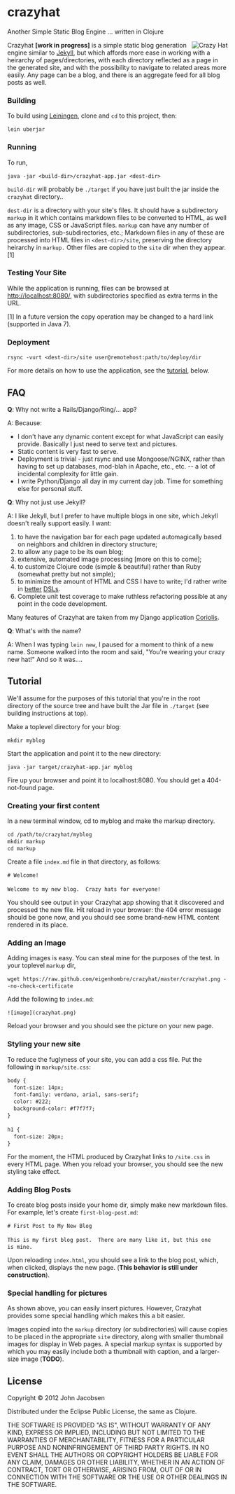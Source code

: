 # crazyhat

Another Simple Static Blog Engine ... written in Clojure

<img
src="https://raw.github.com/eigenhombre/crazyhat/master/crazyhat.png"
alt="Crazy Hat" title="Crazy Hat" align="right" />

Crazyhat **[work in progress]** is a simple static blog generation
engine similar to [Jekyll](https://github.com/mojombo/jekyll), but
which affords more ease in working with a heirarchy of
pages/directories, with each directory reflected as a page in the
generated site, and with the possibility to navigate to related areas
more easily. Any page can be a blog, and there is an aggregate feed
for all blog posts as well.

### Building

To build using [Leiningen](https://github.com/technomancy/leiningen),
clone and `cd` to this project, then:

    lein uberjar

### Running

To run,

    java -jar <build-dir>/crazyhat-app.jar <dest-dir>

`build-dir` will probably be `./target` if you have just built the jar
inside the `crazyhat` directory..

`dest-dir` is a directory with your site's files. It should have a
subdirectory `markup` in it which contains markdown files to be
converted to HTML, as well as any image, CSS or JavaScript files.
`markup` can have any number of subdirectories, sub-subdirectories,
etc.; Markdown files in any of these are processed into HTML files in
`<dest-dir>/site`, preserving the directory heirarchy in `markup.`
Other files are copied to the `site` dir when they appear.[1]

### Testing Your Site

While the application is running, files can be browsed at
[http://localhost:8080/](http://localhost:8080/), with subdirectories
specified as extra terms in the URL.

[1] In a future version the copy operation may be changed to a hard
link (supported in Java 7).

### Deployment

    rsync -vurt <dest-dir>/site user@remotehost:path/to/deploy/dir

For more details on how to use the application, see the [tutorial](#tutorial), below.

## FAQ

**Q**: Why not write a Rails/Django/Ring/... app?

A: Because:

- I don't have any dynamic content except for what JavaScript can
easily provide.  Basically I just need to serve text and pictures.
- Static content is very fast to serve.
- Deployment is trivial - just rsync and use Mongoose/NGINX, rather
than having to set up databases, mod-blah in Apache, etc., etc. -- a
lot of incidental complexity for little gain.
- I write Python/Django all day in my current day job.  Time for something
else for personal stuff.

**Q**: Why not just use Jekyll?

A: I like Jekyll, but I prefer to have multiple blogs in one site,
which Jekyll doesn't really support easily.  I want:

1. to have the navigation bar for each page updated automagically based on
neighbors and children in directory structure;
1. to allow any page to be its own blog;
1. extensive, automated image processing [more on this to come];
1. to customize Clojure code (simple & beautiful) rather than Ruby
(somewhat pretty but not simple);
1. to minimize the amount of HTML and CSS I have to write; I'd rather
write in [better](https://github.com/weavejester/hiccup)
[DSLs](https://github.com/paraseba/cssgen).
1. Complete unit test coverage to make ruthless refactoring possible
at any point in the code development.

Many features of Crazyhat are taken from my Django application
[Coriolis](http://www.npxdesigns.com/projects/coriolis/).

**Q**: What's with the name?

A: When I was typing `lein new`, I paused for a moment to think of a
new name.  Someone walked into the room and said, "You're wearing your
crazy new hat!"  And so it was....

## <a id="tutorial"></a>Tutorial

We'll assume for the purposes of this tutorial that you're in the root
directory of the source tree and have built the Jar file in `./target`
(see building instructions at top).

Make a toplevel directory for your blog:

    mkdir myblog

Start the application and point it to the new directory:

    java -jar target/crazyhat-app.jar myblog

Fire up your browser and point it to localhost:8080.  You should get a 404-not-found page.

### Creating your first content

In a new terminal window, cd to myblog and make the markup directory.

    cd /path/to/crazyhat/myblog
    mkdir markup
    cd markup

Create a file `index.md` file in that directory, as follows:

    # Welcome!

    Welcome to my new blog.  Crazy hats for everyone!

You should see output in your Crazyhat app showing that it discovered
and processed the new file.  Hit reload in your browser: the 404 error
message should be gone now, and you should see some brand-new HTML content
rendered in its place.

### Adding an Image

Adding images is easy.  You can steal mine for the purposes of the test.  In your toplevel `markup` dir,

    wget https://raw.github.com/eigenhombre/crazyhat/master/crazyhat.png --no-check-certificate

Add the following to `index.md`:

    ![image](crazyhat.png)

Reload your browser and you should see the picture on your new page.

### Styling your new site

To reduce the fuglyness of your site, you can add a css file.  Put the following in `markup/site.css`:

    body {
      font-size: 14px;
      font-family: verdana, arial, sans-serif;
      color: #222;
      background-color: #f7f7f7;
    }

    h1 {
      font-size: 20px;
    }

For the moment, the HTML produced by Crazyhat links to `/site.css`
in every HTML page.  When you reload your browser, you should see the
new styling take effect.

### Adding Blog Posts

To create blog posts inside your home dir, simply make new markdown
files.  For example, let's create `first-blog-post.md`:

    # First Post to My New Blog

    This is my first blog post.  There are many like it, but this one
    is mine.

Upon reloading `index.html`, you should see a link to the blog post,
which, when clicked, displays the new page.  (**This behavior is still
under construction**).

### Special handling for pictures

As shown above, you can easily insert pictures. However, Crazyhat
provides some special handling which makes this a bit easier. 

Images copied into the `markup` directory (or subdirectories) will
cause copies to be placed in the appropriate `site` directory, along
with smaller thumbnail images for display in Web pages. A special
markup syntax is supported by which you may easily include both a
thumbnail with caption, and a larger-size image (**TODO**).

## License

Copyright © 2012 John Jacobsen

Distributed under the Eclipse Public License, the same as Clojure.

THE SOFTWARE IS PROVIDED "AS IS", WITHOUT WARRANTY OF ANY KIND, EXPRESS OR
IMPLIED, INCLUDING BUT NOT LIMITED TO THE WARRANTIES OF MERCHANTABILITY,
FITNESS FOR A PARTICULAR PURPOSE AND NONINFRINGEMENT OF THIRD PARTY RIGHTS. IN
NO EVENT SHALL THE AUTHORS OR COPYRIGHT HOLDERS BE LIABLE FOR ANY CLAIM,
DAMAGES OR OTHER LIABILITY, WHETHER IN AN ACTION OF CONTRACT, TORT OR
OTHERWISE, ARISING FROM, OUT OF OR IN CONNECTION WITH THE SOFTWARE OR THE USE
OR OTHER DEALINGS IN THE SOFTWARE.
